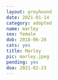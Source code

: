 ```yaml
---
layout: greyhound
date: 2021-01-14
category: adopted
name: marley
sex: female
dob: 2018-06-26
cats: yes
title: Marley
pic: marley.jpeg
pending: yes
doa: 2021-02-23
---
```


